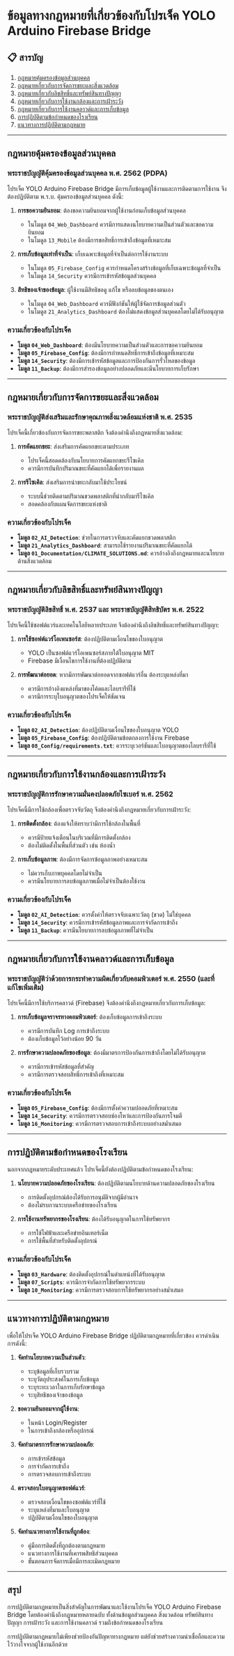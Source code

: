 # ข้อมูลทางกฎหมายที่เกี่ยวข้องกับโปรเจ็ค YOLO Arduino Firebase Bridge

## 📋 สารบัญ

1. [กฎหมายคุ้มครองข้อมูลส่วนบุคคล](#กฎหมายคุ้มครองข้อมูลส่วนบุคคล)
2. [กฎหมายเกี่ยวกับการจัดการขยะและสิ่งแวดล้อม](#กฎหมายเกี่ยวกับการจัดการขยะและสิ่งแวดล้อม)
3. [กฎหมายเกี่ยวกับลิขสิทธิ์และทรัพย์สินทางปัญญา](#กฎหมายเกี่ยวกับลิขสิทธิ์และทรัพย์สินทางปัญญา)
4. [กฎหมายเกี่ยวกับการใช้งานกล้องและการเฝ้าระวัง](#กฎหมายเกี่ยวกับการใช้งานกล้องและการเฝ้าระวัง)
5. [กฎหมายเกี่ยวกับการใช้งานคลาวด์และการเก็บข้อมูล](#กฎหมายเกี่ยวกับการใช้งานคลาวด์และการเก็บข้อมูล)
6. [การปฏิบัติตามข้อกำหนดของโรงเรียน](#การปฏิบัติตามข้อกำหนดของโรงเรียน)
7. [แนวทางการปฏิบัติตามกฎหมาย](#แนวทางการปฏิบัติตามกฎหมาย)

---

## กฎหมายคุ้มครองข้อมูลส่วนบุคคล

### พระราชบัญญัติคุ้มครองข้อมูลส่วนบุคคล พ.ศ. 2562 (PDPA)

โปรเจ็ค YOLO Arduino Firebase Bridge มีการเก็บข้อมูลผู้ใช้งานและการติดตามการใช้งาน จึงต้องปฏิบัติตาม พ.ร.บ. คุ้มครองข้อมูลส่วนบุคคล ดังนี้:

1. **การขอความยินยอม**: ต้องขอความยินยอมจากผู้ใช้งานก่อนเก็บข้อมูลส่วนบุคคล
   - ในโมดูล `04_Web_Dashboard` ควรมีการแสดงนโยบายความเป็นส่วนตัวและขอความยินยอม
   - ในโมดูล `13_Mobile` ต้องมีการขอสิทธิ์การเข้าถึงข้อมูลที่เหมาะสม

2. **การเก็บข้อมูลเท่าที่จำเป็น**: เก็บเฉพาะข้อมูลที่จำเป็นต่อการใช้งานระบบ
   - ในโมดูล `05_Firebase_Config` ควรกำหนดโครงสร้างข้อมูลที่เก็บเฉพาะข้อมูลที่จำเป็น
   - ในโมดูล `14_Security` ควรมีการเข้ารหัสข้อมูลส่วนบุคคล

3. **สิทธิของเจ้าของข้อมูล**: ผู้ใช้งานมีสิทธิขอดู แก้ไข หรือลบข้อมูลของตนเอง
   - ในโมดูล `04_Web_Dashboard` ควรมีฟังก์ชันให้ผู้ใช้จัดการข้อมูลส่วนตัว
   - ในโมดูล `21_Analytics_Dashboard` ต้องไม่แสดงข้อมูลส่วนบุคคลโดยไม่ได้รับอนุญาต

### ความเกี่ยวข้องกับโปรเจ็ค

- **โมดูล `04_Web_Dashboard`**: ต้องมีนโยบายความเป็นส่วนตัวและการขอความยินยอม
- **โมดูล `05_Firebase_Config`**: ต้องมีการกำหนดสิทธิ์การเข้าถึงข้อมูลที่เหมาะสม
- **โมดูล `14_Security`**: ต้องมีการเข้ารหัสข้อมูลและการป้องกันการรั่วไหลของข้อมูล
- **โมดูล `11_Backup`**: ต้องมีการสำรองข้อมูลอย่างปลอดภัยและมีนโยบายการเก็บรักษา

---

## กฎหมายเกี่ยวกับการจัดการขยะและสิ่งแวดล้อม

### พระราชบัญญัติส่งเสริมและรักษาคุณภาพสิ่งแวดล้อมแห่งชาติ พ.ศ. 2535

โปรเจ็คนี้เกี่ยวข้องกับการจัดการขยะพลาสติก จึงต้องคำนึงถึงกฎหมายสิ่งแวดล้อม:

1. **การคัดแยกขยะ**: ส่งเสริมการคัดแยกขยะตามประเภท
   - โปรเจ็คนี้สอดคล้องกับนโยบายการคัดแยกขยะรีไซเคิล
   - ควรมีการบันทึกปริมาณขยะที่คัดแยกได้เพื่อรายงานผล

2. **การรีไซเคิล**: ส่งเสริมการนำขยะกลับมาใช้ประโยชน์
   - ระบบนี้ช่วยติดตามปริมาณขวดพลาสติกที่นำกลับมารีไซเคิล
   - สอดคล้องกับแผนจัดการขยะแห่งชาติ

### ความเกี่ยวข้องกับโปรเจ็ค

- **โมดูล `02_AI_Detection`**: ช่วยในการตรวจจับและคัดแยกขวดพลาสติก
- **โมดูล `21_Analytics_Dashboard`**: สามารถใช้รายงานปริมาณขยะที่คัดแยกได้
- **โมดูล `01_Documentation/CLIMATE_SOLUTIONS.md`**: ควรอ้างอิงถึงกฎหมายและนโยบายด้านสิ่งแวดล้อม

---

## กฎหมายเกี่ยวกับลิขสิทธิ์และทรัพย์สินทางปัญญา

### พระราชบัญญัติลิขสิทธิ์ พ.ศ. 2537 และ พระราชบัญญัติสิทธิบัตร พ.ศ. 2522

โปรเจ็คนี้ใช้ซอฟต์แวร์และเทคโนโลยีหลายประเภท จึงต้องคำนึงถึงลิขสิทธิ์และทรัพย์สินทางปัญญา:

1. **การใช้ซอฟต์แวร์โอเพนซอร์ส**: ต้องปฏิบัติตามเงื่อนไขของใบอนุญาต
   - YOLO เป็นซอฟต์แวร์โอเพนซอร์สภายใต้ใบอนุญาต MIT
   - Firebase มีเงื่อนไขการใช้งานที่ต้องปฏิบัติตาม

2. **การพัฒนาต่อยอด**: หากมีการพัฒนาต่อยอดจากซอฟต์แวร์อื่น ต้องระบุแหล่งที่มา
   - ควรมีการอ้างอิงแหล่งที่มาของโค้ดและไลบรารีที่ใช้
   - ควรมีการระบุใบอนุญาตของโปรเจ็คให้ชัดเจน

### ความเกี่ยวข้องกับโปรเจ็ค

- **โมดูล `02_AI_Detection`**: ต้องปฏิบัติตามเงื่อนไขของใบอนุญาต YOLO
- **โมดูล `05_Firebase_Config`**: ต้องปฏิบัติตามข้อตกลงการใช้งาน Firebase
- **โมดูล `08_Config/requirements.txt`**: ควรระบุเวอร์ชันและใบอนุญาตของไลบรารีที่ใช้

---

## กฎหมายเกี่ยวกับการใช้งานกล้องและการเฝ้าระวัง

### พระราชบัญญัติการรักษาความมั่นคงปลอดภัยไซเบอร์ พ.ศ. 2562

โปรเจ็คนี้มีการใช้กล้องเพื่อตรวจจับวัตถุ จึงต้องคำนึงถึงกฎหมายเกี่ยวกับการเฝ้าระวัง:

1. **การติดตั้งกล้อง**: ต้องแจ้งให้ทราบว่ามีการใช้กล้องในพื้นที่
   - ควรมีป้ายแจ้งเตือนในบริเวณที่มีการติดตั้งกล้อง
   - ต้องไม่ติดตั้งในพื้นที่ส่วนตัว เช่น ห้องน้ำ

2. **การเก็บข้อมูลภาพ**: ต้องมีการจัดการข้อมูลภาพอย่างเหมาะสม
   - ไม่ควรเก็บภาพบุคคลโดยไม่จำเป็น
   - ควรมีนโยบายการลบข้อมูลภาพเมื่อไม่จำเป็นต้องใช้งาน

### ความเกี่ยวข้องกับโปรเจ็ค

- **โมดูล `02_AI_Detection`**: ควรตั้งค่าให้ตรวจจับเฉพาะวัตถุ (ขวด) ไม่ใช่บุคคล
- **โมดูล `14_Security`**: ควรมีการเข้ารหัสข้อมูลภาพและการจำกัดการเข้าถึง
- **โมดูล `11_Backup`**: ควรมีนโยบายการลบข้อมูลภาพที่ไม่จำเป็น

---

## กฎหมายเกี่ยวกับการใช้งานคลาวด์และการเก็บข้อมูล

### พระราชบัญญัติว่าด้วยการกระทำความผิดเกี่ยวกับคอมพิวเตอร์ พ.ศ. 2550 (และที่แก้ไขเพิ่มเติม)

โปรเจ็คนี้มีการใช้บริการคลาวด์ (Firebase) จึงต้องคำนึงถึงกฎหมายเกี่ยวกับการเก็บข้อมูล:

1. **การเก็บข้อมูลจราจรทางคอมพิวเตอร์**: ต้องเก็บข้อมูลการเข้าถึงระบบ
   - ควรมีการบันทึก Log การเข้าถึงระบบ
   - ต้องเก็บข้อมูลไว้อย่างน้อย 90 วัน

2. **การรักษาความปลอดภัยของข้อมูล**: ต้องมีมาตรการป้องกันการเข้าถึงโดยไม่ได้รับอนุญาต
   - ควรมีการเข้ารหัสข้อมูลที่สำคัญ
   - ควรมีการตรวจสอบสิทธิ์การเข้าถึงที่เหมาะสม

### ความเกี่ยวข้องกับโปรเจ็ค

- **โมดูล `05_Firebase_Config`**: ต้องมีการตั้งค่าความปลอดภัยที่เหมาะสม
- **โมดูล `14_Security`**: ควรมีการตรวจสอบช่องโหว่และการป้องกันการโจมตี
- **โมดูล `16_Monitoring`**: ควรมีการตรวจสอบการเข้าถึงระบบอย่างสม่ำเสมอ

---

## การปฏิบัติตามข้อกำหนดของโรงเรียน

นอกจากกฎหมายระดับประเทศแล้ว โปรเจ็คนี้ยังต้องปฏิบัติตามข้อกำหนดของโรงเรียน:

1. **นโยบายความปลอดภัยของโรงเรียน**: ต้องปฏิบัติตามนโยบายด้านความปลอดภัยของโรงเรียน
   - การติดตั้งอุปกรณ์ต้องได้รับการอนุมัติจากผู้มีอำนาจ
   - ต้องไม่รบกวนระบบเครือข่ายของโรงเรียน

2. **การใช้งานทรัพยากรของโรงเรียน**: ต้องได้รับอนุญาตในการใช้ทรัพยากร
   - การใช้ไฟฟ้าและเครือข่ายอินเทอร์เน็ต
   - การใช้พื้นที่สำหรับติดตั้งอุปกรณ์

### ความเกี่ยวข้องกับโปรเจ็ค

- **โมดูล `03_Hardware`**: ต้องติดตั้งอุปกรณ์ในตำแหน่งที่ได้รับอนุญาต
- **โมดูล `07_Scripts`**: ควรมีการจำกัดการใช้ทรัพยากรระบบ
- **โมดูล `10_Monitoring`**: ควรมีการตรวจสอบการใช้ทรัพยากรอย่างสม่ำเสมอ

---

## แนวทางการปฏิบัติตามกฎหมาย

เพื่อให้โปรเจ็ค YOLO Arduino Firebase Bridge ปฏิบัติตามกฎหมายที่เกี่ยวข้อง ควรดำเนินการดังนี้:

1. **จัดทำนโยบายความเป็นส่วนตัว**:
   - ระบุข้อมูลที่เก็บรวบรวม
   - ระบุวัตถุประสงค์ในการเก็บข้อมูล
   - ระบุระยะเวลาในการเก็บรักษาข้อมูล
   - ระบุสิทธิของเจ้าของข้อมูล

2. **ขอความยินยอมจากผู้ใช้งาน**:
   - ในหน้า Login/Register
   - ในการเข้าถึงกล้องหรืออุปกรณ์

3. **จัดทำมาตรการรักษาความปลอดภัย**:
   - การเข้ารหัสข้อมูล
   - การจำกัดการเข้าถึง
   - การตรวจสอบการเข้าถึงระบบ

4. **ตรวจสอบใบอนุญาตซอฟต์แวร์**:
   - ตรวจสอบเงื่อนไขของซอฟต์แวร์ที่ใช้
   - ระบุแหล่งที่มาและใบอนุญาต
   - ปฏิบัติตามเงื่อนไขของใบอนุญาต

5. **จัดทำแนวทางการใช้งานที่ถูกต้อง**:
   - คู่มือการติดตั้งที่ถูกต้องตามกฎหมาย
   - แนวทางการใช้งานที่เคารพสิทธิส่วนบุคคล
   - ขั้นตอนการจัดการเมื่อมีการละเมิดกฎหมาย

---

## สรุป

การปฏิบัติตามกฎหมายเป็นสิ่งสำคัญในการพัฒนาและใช้งานโปรเจ็ค YOLO Arduino Firebase Bridge โดยต้องคำนึงถึงกฎหมายหลายฉบับ ทั้งด้านข้อมูลส่วนบุคคล สิ่งแวดล้อม ทรัพย์สินทางปัญญา การเฝ้าระวัง และการใช้งานคลาวด์ รวมถึงข้อกำหนดของโรงเรียน

การปฏิบัติตามกฎหมายไม่เพียงช่วยป้องกันปัญหาทางกฎหมาย แต่ยังช่วยสร้างความน่าเชื่อถือและความไว้วางใจจากผู้ใช้งานอีกด้วย